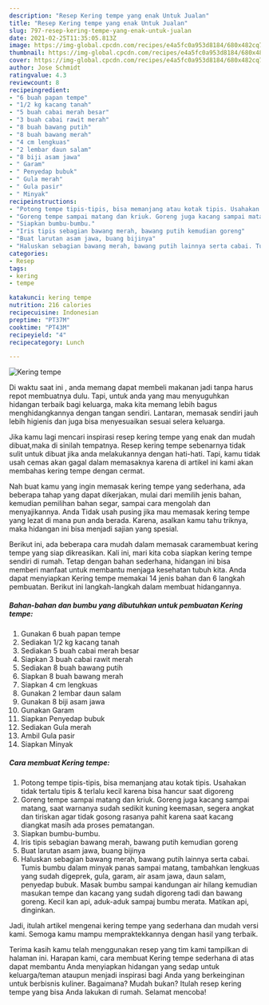 ```yaml
---
description: "Resep Kering tempe yang enak Untuk Jualan"
title: "Resep Kering tempe yang enak Untuk Jualan"
slug: 797-resep-kering-tempe-yang-enak-untuk-jualan
date: 2021-02-25T11:35:05.813Z
image: https://img-global.cpcdn.com/recipes/e4a5fc0a953d8184/680x482cq70/kering-tempe-foto-resep-utama.jpg
thumbnail: https://img-global.cpcdn.com/recipes/e4a5fc0a953d8184/680x482cq70/kering-tempe-foto-resep-utama.jpg
cover: https://img-global.cpcdn.com/recipes/e4a5fc0a953d8184/680x482cq70/kering-tempe-foto-resep-utama.jpg
author: Jose Schmidt
ratingvalue: 4.3
reviewcount: 8
recipeingredient:
- "6 buah papan tempe"
- "1/2 kg kacang tanah"
- "5 buah cabai merah besar"
- "3 buah cabai rawit merah"
- "8 buah bawang putih"
- "8 buah bawang merah"
- "4 cm lengkuas"
- "2 lembar daun salam"
- "8 biji asam jawa"
- " Garam"
- " Penyedap bubuk"
- " Gula merah"
- " Gula pasir"
- " Minyak"
recipeinstructions:
- "Potong tempe tipis-tipis, bisa memanjang atau kotak tipis. Usahakan tidak tertalu tipis &amp; terlalu kecil karena bisa hancur saat digoreng"
- "Goreng tempe sampai matang dan kriuk. Goreng juga kacang sampai matang, saat warnanya sudah sedikit kuning keemasan, segera angkat dan tiriskan agar tidak gosong rasanya pahit karena saat kacang diangkat masih ada proses pematangan."
- "Siapkan bumbu-bumbu."
- "Iris tipis sebagian bawang merah, bawang putih kemudian goreng"
- "Buat larutan asam jawa, buang bijinya"
- "Haluskan sebagian bawang merah, bawang putih lainnya serta cabai. Tumis bumbu dalam minyak panas sampai matang, tambahkan lengkuas yang sudah digeprek, gula, garam, air asam jawa, daun salam, penyedap bubuk. Masak bumbu sampai kandungan air hilang kemudian masukan tempe dan kacang yang sudah digoreng tadi dan bawang goreng. Kecil kan api, aduk-aduk sampaj bumbu merata. Matikan api, dinginkan."
categories:
- Resep
tags:
- kering
- tempe

katakunci: kering tempe 
nutrition: 216 calories
recipecuisine: Indonesian
preptime: "PT37M"
cooktime: "PT43M"
recipeyield: "4"
recipecategory: Lunch

---
```



![Kering tempe](https://img-global.cpcdn.com/recipes/e4a5fc0a953d8184/680x482cq70/kering-tempe-foto-resep-utama.jpg)

Di waktu  saat ini , anda memang dapat membeli makanan jadi tanpa harus repot membuatnya dulu. Tapi, untuk anda yang mau menyuguhkan hidangan terbaik bagi keluarga, maka kita memang lebih bagus menghidangkannya dengan tangan sendiri. Lantaran, memasak sendiri jauh lebih higienis dan juga bisa menyesuaikan sesuai selera keluarga.

Jika kamu lagi mencari inspirasi resep kering tempe yang enak dan mudah dibuat,maka di sinilah tempatnya. Resep kering tempe  sebenarnya tidak sulit untuk dibuat jika anda melakukannya dengan hati-hati. Tapi, kamu tidak usah cemas akan gagal dalam memasaknya 
karena di artikel ini kami akan membahas kering tempe dengan cermat.  



Nah buat kamu yang ingin memasak kering tempe yang sederhana, ada beberapa tahap yang dapat dikerjakan, mulai dari memilih jenis bahan, kemudian pemilihan bahan segar, sampai cara mengolah dan menyajikannya. Anda Tidak usah pusing jika mau memasak kering tempe yang lezat di mana pun anda berada. Karena, asalkan kamu  tahu triknya, maka hidangan ini bisa menjadi sajian yang spesial.

Berikut ini, ada beberapa cara mudah dalam memasak caramembuat kering tempe yang siap dikreasikan. Kali ini, mari kita coba siapkan kering tempe sendiri di rumah. Tetap dengan bahan sederhana, hidangan ini bisa memberi manfaat untuk membantu menjaga kesehatan tubuh kita. Anda dapat menyiapkan Kering tempe memakai 14 jenis bahan dan 6 langkah pembuatan. Berikut ini langkah-langkah dalam membuat hidangannya.

<!--inarticleads1-->

##### Bahan-bahan dan bumbu yang dibutuhkan untuk pembuatan Kering tempe:

1. Gunakan 6 buah papan tempe
1. Sediakan 1/2 kg kacang tanah
1. Sediakan 5 buah cabai merah besar
1. Siapkan 3 buah cabai rawit merah
1. Sediakan 8 buah bawang putih
1. Siapkan 8 buah bawang merah
1. Siapkan 4 cm lengkuas
1. Gunakan 2 lembar daun salam
1. Gunakan 8 biji asam jawa
1. Gunakan  Garam
1. Siapkan  Penyedap bubuk
1. Sediakan  Gula merah
1. Ambil  Gula pasir
1. Siapkan  Minyak




<!--inarticleads2-->

##### Cara membuat Kering tempe:

1. Potong tempe tipis-tipis, bisa memanjang atau kotak tipis. Usahakan tidak tertalu tipis &amp; terlalu kecil karena bisa hancur saat digoreng
1. Goreng tempe sampai matang dan kriuk. Goreng juga kacang sampai matang, saat warnanya sudah sedikit kuning keemasan, segera angkat dan tiriskan agar tidak gosong rasanya pahit karena saat kacang diangkat masih ada proses pematangan.
1. Siapkan bumbu-bumbu.
1. Iris tipis sebagian bawang merah, bawang putih kemudian goreng
1. Buat larutan asam jawa, buang bijinya
1. Haluskan sebagian bawang merah, bawang putih lainnya serta cabai. Tumis bumbu dalam minyak panas sampai matang, tambahkan lengkuas yang sudah digeprek, gula, garam, air asam jawa, daun salam, penyedap bubuk. Masak bumbu sampai kandungan air hilang kemudian masukan tempe dan kacang yang sudah digoreng tadi dan bawang goreng. Kecil kan api, aduk-aduk sampaj bumbu merata. Matikan api, dinginkan.




Jadi, itulah artikel mengenai  kering tempe  yang sederhana dan mudah versi kami. Semoga kamu mampu mempraktekkannya dengan hasil yang terbaik. 

Terima kasih kamu telah menggunakan resep yang tim kami tampilkan di halaman ini. Harapan kami, cara membuat  Kering tempe sederhana di atas dapat membantu Anda menyiapkan hidangan yang sedap untuk keluarga/teman ataupun menjadi inspirasi bagi Anda yang berkeinginan untuk berbisnis kuliner. Bagaimana? Mudah bukan? Itulah resep kering tempe yang bisa Anda lakukan di rumah. Selamat mencoba!


